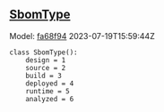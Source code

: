 ## [SbomType](https://github.com/spdx/spdx-3-model/blob/main/model/Software/Vocabularies/SbomType.md)
Model: [fa68f94](https://github.com/spdx/spdx-3-model/commit/fa68f942ae1a0d0e8f05df6526f147cbe64183ed) 2023-07-19T15:59:44Z
```
class SbomType():
    design = 1
    source = 2
    build = 3
    deployed = 4
    runtime = 5
    analyzed = 6
```
